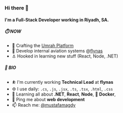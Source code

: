 ### Hi there 👋

#### I'm a Full-Stack Developer working in Riyadh, SA.

##### ⏱️ NOW

- 🕋  Crafting the [Umrah Platform](https://nasvisit.com)
- 💺  Develop internal aviation systems @[flynas](https://flynas.com)
- ⚓   Hooked in learning new stuff (React, Node, .NET)

##### 💎 BIO

- ⛹️‍ I'm currently working **Technical Lead** at **flynas**
- ⚙️ I use daily: `.cs`, `.js`, `.jsx`, `.ts`, `.tsx`, `.html`, `.css`
- 🌱 Learning all about **.NET**, **React**, **Node**, 🐳 **Docker**, 
- 💬 Ping me about **web development**
- 📫 Reach me: [@mustafamagdy](https://twitter.com/mustafamagdy)
